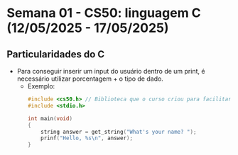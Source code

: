 # Semana 01 - CS50: linguagem C (12/05/2025 - 17/05/2025)

## Particularidades do C

- Para conseguir inserir um input do usuário dentro de um print, é necessário utilizar porcentagem + o tipo de dado.
    - Exemplo:
        ```c 
        #include <cs50.h> // Biblioteca que o curso criou para facilitar algumas interações.
        #include <stdio.h>

        int main(void)
        {
            string answer = get_string("What's your name? ");
            prinf("Hello, %s\n", answer);
        }
        ```